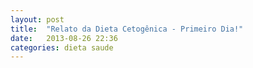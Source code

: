 ```yaml
---
layout: post
title:  "Relato da Dieta Cetogênica - Primeiro Dia!"
date:   2013-08-26 22:36
categories: dieta saude
---
```


